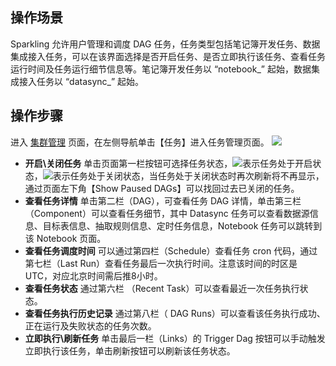 ## 操作场景
Sparkling 允许用户管理和调度 DAG 任务，任务类型包括笔记簿开发任务、数据集成接入任务，可以在该界面选择是否开启任务、是否立即执行该任务、查看任务运行时间及任务运行细节信息等。笔记簿开发任务以 “notebook_” 起始，数据集成接入任务以 “datasync_” 起始。

## 操作步骤
进入 [集群管理](https://sparkling.cloud.tencent.com)  页面，在左侧导航单击【任务】进入任务管理页面。
![](https://main.qcloudimg.com/raw/9d09e148258aafd7a9ef3eb5762e77f0.png)
- **开启\关闭任务**
单击页面第一栏按钮可选择任务状态，<img src="https://main.qcloudimg.com/raw/d25cb38692eebd853f4b0e44db2d3c06.png"  style="margin:0;">表示任务处于开启状态，<img src="https://main.qcloudimg.com/raw/d35010f3ae26248e6e0be5c454db479b.png"  style="margin:0;">表示任务处于关闭状态，当任务处于关闭状态时再次刷新将不再显示，通过页面左下角【Show Paused DAGs】可以找回过去已关闭的任务。
- **查看任务详情**
单击第二栏（DAG），可查看任务 DAG 详情，单击第三栏（Component）可以查看任务细节，其中 Datasync 任务可以查看数据源信息、目标表信息、抽取规则信息、定时任务信息，Notebook 任务可以跳转到该 Notebook 页面。
- **查看任务调度时间**
可以通过第四栏（Schedule）查看任务 cron 代码，通过第七栏（Last Run）查看任务最后一次执行时间。注意该时间的时区是 UTC，对应北京时间需后推8小时。
- **查看任务状态**
通过第六栏 （Recent Task）可以查看最近一次任务执行状态。
- **查看任务执行历史记录**
通过第八栏（ DAG Runs）可以查看该任务执行成功、正在运行及失败状态的任务次数。
- **立即执行\刷新任务**
单击最后一栏（Links）的 Trigger Dag 按钮可以手动触发立即执行该任务，单击刷新按钮可以刷新该任务状态。

